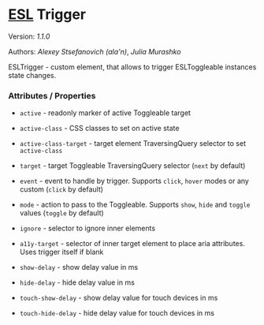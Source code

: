 # [ESL](../../../README.md) Trigger

Version: *1.1.0*

Authors: *Alexey Stsefanovich (ala'n)*, *Julia Murashko*

ESLTrigger - custom element, that allows to trigger ESLToggleable instances state changes.

### Attributes / Properties

- `active` - readonly marker of active Toggleable target

- `active-class` - CSS classes to set on active state

- `active-class-target` - target element TraversingQuery selector to set `active-class`

- `target` - target Toggleable TraversingQuery selector (`next` by default)

- `event` - event to handle by trigger. Supports `click`, `hover` modes or any custom (`click` by default)

- `mode` - action to pass to the Toggleable. Supports `show`, `hide` and `toggle` values (`toggle` by default)

- `ignore` - selector to ignore inner elements

- `a11y-target` - selector of inner target element to place aria attributes. Uses trigger itself if blank

- `show-delay` - show delay value in ms

- `hide-delay` - hide delay value in ms

- `touch-show-delay` - show delay value for touch devices in ms

- `touch-hide-delay` - hide delay value for touch devices in ms
